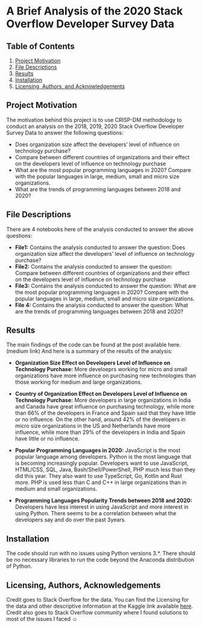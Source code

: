 

# A Brief Analysis of the 2020 Stack Overflow Developer Survey Data

## Table of Contents
1.	[Project Motivation](#project-motivation)
2.	[File Descriptions](#file-descriptions)
3.	[Results](#results)
4.	[Installation](#installation)
5.	[Licensing, Authors, and Acknowledgements](#licensing-authors-and-acknowledgements)

## Project Motivation 
The motivation behind this project is to use CRISP-DM methodology to conduct an analysis on the 2018, 2019, 2020 Stack Overflow Developer Survey Data to answer the following questions:
- Does organization size affect the developers’ level of influence on technology purchase? 
- Compare between different countries of organizations and their effect on the developers level of influence on technology purchase
- What are the most popular programming languages in 2020? Compare with the popular languages in large, medium, small and micro size organizations.
- What are the trends of programming languages between 2018 and 2020?

## File Descriptions
There are 4 notebooks here of the analysis conducted to answer the above questions:

 - **File1:** Contains the analysis conducted to answer the question: Does organization size affect the developers’ level of influence on technology purchase? 
 - **File2:** Contains the analysis conducted to answer the question: Compare between different countries of organizations and their effect on the developers level of influence on technology purchase
- **File3:** Contains the analysis conducted to answer the question: What are the most popular programming languages in 2020? Compare with the popular languages in large, medium, small and micro size organizations.
- **File 4:** Contains the analysis conducted to answer the question: What are the trends of programming languages between 2018 and 2020?

## Results
The main findings of the code can be found at the post available here. (medium link)
And here is a summary of the results of the analysis:


- **Organization Size Effect on Developers Level of Influence on Technology Purchase:** More develoeprs working for micro and small organizations have more influence on purchasing new technologies than those working for medium and large organizations.

- **Country of Organization Effect on Developers Level of Influence on Technology Purchase:** More developers in large organizations in India and Canada have great influence on purchasing technology, while more than 66% of the developers in France and Spain said that they have little or no influence. On the other hand, around 42% of the developers in micro size organizations in the US and Netherlands have more influence, while more than 29% of the developers in India and Spain have little or no influence.

- **Popular Programming Languages in 2020:** JavaScript is the most popular language among developers. Python is the most language that is becoming increasingly popular. Developers want to use JavaScript, HTML/CSS, SQL, Java, Bash/Shell/PowerShell, PHP much less than they did this year. They also want to use TypeScript, Go, Kotlin and Rust more. PHP is used less than C and C++ in large organizations than in medium and small organizations.

- **Programming Languages Popularity Trends between 2018 and 2020:** Developers have less interest in using JavaScript and more interest in using Python. There seems to be a correlation between what the developers say and do over the past 3years.

## Installation
The code should run with no issues using Python versions 3.*. There should be no necessary libraries to run the code beyond the Anaconda distribution of Python.

## Licensing, Authors, Acknowledgements
Credit goes to Stack Overflow for the data. You can find the Licensing for the data and other descriptive information at the Kaggle link available [here](https://www.kaggle.com/aitzaz/stack-overflow-developer-survey-2020). Credit also goes to Stack Overflow community where I found solutions to most of the issues I faced ☺

